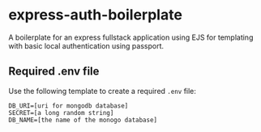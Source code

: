 # express-auth-boilerplate
A boilerplate for an express fullstack application using EJS for templating with basic local authentication using passport.

## Required .env file
Use the following template to create a required `.env` file:
```
DB_URI=[uri for mongodb database]
SECRET=[a long random string]
DB_NAME=[the name of the monogo database]
```
